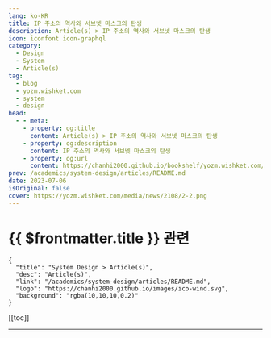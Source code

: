 ```yaml
---
lang: ko-KR
title: IP 주소의 역사와 서브넷 마스크의 탄생
description: Article(s) > IP 주소의 역사와 서브넷 마스크의 탄생
icon: iconfont icon-graphql
category: 
  - Design
  - System
  - Article(s)
tag: 
  - blog
  - yozm.wishket.com
  - system
  - design
head:
  - - meta:
    - property: og:title
      content: Article(s) > IP 주소의 역사와 서브넷 마스크의 탄생
    - property: og:description
      content: IP 주소의 역사와 서브넷 마스크의 탄생
    - property: og:url
      content: https://chanhi2000.github.io/bookshelf/yozm.wishket.com/2108.html
prev: /academics/system-design/articles/README.md
date: 2023-07-06
isOriginal: false
cover: https://yozm.wishket.com/media/news/2108/2-2.png
---
```


# {{ $frontmatter.title }} 관련

```component VPCard
{
  "title": "System Design > Article(s)",
  "desc": "Article(s)",
  "link": "/academics/system-design/articles/README.md",
  "logo": "https://chanhi2000.github.io/images/ico-wind.svg",
  "background": "rgba(10,10,10,0.2)"
}
```

[[toc]]

---

<SiteInfo
  name="IP 주소의 역사와 서브넷 마스크의 탄생 | 요즘IT"
  desc="오늘날, 거의 대다수의 가정집에 설치되어 있는 유무선 공유기를 하나의 LAN이라고도 볼 수 있습니다. 그럼 세상에는 얼마나 많은 네트워크가 존재하는 걸까요? 과연 이 모든 네트워크에 할당할 주소는 충분히 존재할까요? 이번 글에서는 이전까지 5회차에 걸쳐 요즘IT에 연재했던 ‘엄청 쉬운 네트워크 이야기’ 시리즈의 부록으로 IP 주소의 역사를 알아보며, 여기에 필수적으로 등장하는 서브넷 마스크도 함께 알아보겠습니다. 이번 글에서의 IP는 IPv4를 뜻한다는 것을 미리 알려드립니다."
  url="https://yozm.wishket.com/magazine/detail/2108/"
  logo="https://yozm.wishket.com/favicon.ico"
  preview="https://yozm.wishket.com/media/news/2108/2-2.png"/>

<!-- TODO: 작성 -->

